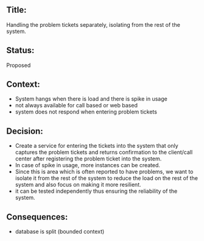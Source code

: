 ## Title: 
Handling the problem tickets separately, isolating from the rest of the system.

## Status: 
Proposed

## Context: 
- System hangs when there is load and there is spike in usage
- not always available for call based or web based 
- system does not respond when entering problem tickets

## Decision: 
 - Create a service for entering the tickets into the system that only captures the problem tickets and returns confirmation to the client/call center after registering the problem ticket into the system.
 - In case of spike in usage, more instances can be created. 
 - Since this is area which is often reported to have problems, we want to isolate it from the rest of the system to reduce the load on the rest of the system and also focus on making it more resilient.
 - it can be tested independently thus ensuring the reliability of the system.

## Consequences: 
- database is split (bounded context) 
